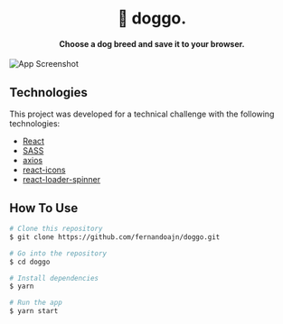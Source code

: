<h1 align="center">
    🐶 doggo.
</h1>

<h4 align="center">
  Choose a dog breed and save it to your browser.
</h4>


![App Screenshot](https://res.cloudinary.com/fernandoajn/image/upload/v1590382505/doggo/screenshot_yffvjc.png)


## Technologies

This project was developed for a technical challenge with the following technologies:

-  [React](https://reactjs.org/)
-  [SASS](https://sass-lang.com/)
-  [axios](https://github.com/axios/axios)
-  [react-icons](https://react-icons.netlify.com/)
-  [react-loader-spinner](https://github.com/mhnpd/react-loader-spinner)

## How To Use

```bash
# Clone this repository
$ git clone https://github.com/fernandoajn/doggo.git

# Go into the repository
$ cd doggo

# Install dependencies
$ yarn

# Run the app
$ yarn start
```
